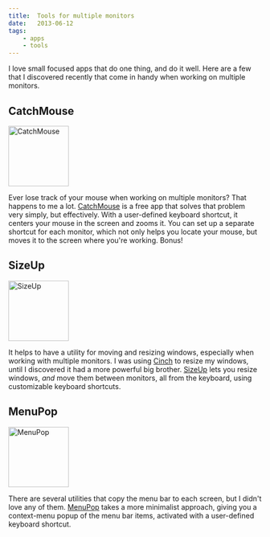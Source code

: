 ```yaml
---
title:  Tools for multiple monitors
date:   2013-06-12
tags:
    - apps
    - tools
---
```


I love small focused apps that do one thing, and do it well. Here are a few that I discovered recently that come in handy when working on multiple monitors.

## CatchMouse

<a href="//ftnew.com/catchmouse.html" target="_blank"><img class="      alignleft" title="CatchMouse" alt="CatchMouse" src="//a5.mzstatic.com/us/r1000/087/Purple/v4/31/87/e8/3187e836-3305-5b22-8631-83f608442d10/icon.175x175-75.png" width="120" height="auto" /></a>

Ever lose track of your mouse when working on multiple monitors? That happens to me a lot. <a href="//ftnew.com/catchmouse.html" target="_blank">CatchMouse</a> is a free app that solves that problem very simply, but effectively. With a user-defined keyboard shortcut, it centers your mouse in the screen and zooms it. You can set up a separate shortcut for each monitor, which not only helps you locate your mouse, but moves it to the screen where you're working. Bonus!

## SizeUp

<a href="//www.irradiatedsoftware.com/sizeup/" target="_blank"><img class="   alignleft" title="SizeUp" alt="SizeUp" src="//www.irradiatedsoftware.com/images/app-sizeup.png" width="120" height="auto" /></a>

It helps to have a utility for moving and resizing windows, especially when working with multiple monitors. I was using <a href="//www.irradiatedsoftware.com/cinch/" target="_blank">Cinch</a> to resize my windows, until I discovered it had a more powerful big brother. <a href="//www.irradiatedsoftware.com/sizeup/" target="_blank">SizeUp</a> lets you resize windows, *and* move them between monitors, all from the keyboard, using customizable keyboard shortcuts.

## MenuPop

<a href="//www.binarybakery.com/product.php?app=menupop" target="_blank"><img class="alignleft" title="MenuPop" alt="MenuPop" src="//www.binarybakery.com/images/mp-main.png" width="120" height="auto" /></a>

There are several utilities that copy the menu bar to each screen, but I didn't love any of them. <a href="//www.binarybakery.com/product.php?app=menupop" target="_blank">MenuPop</a> takes a more minimalist approach, giving you a context-menu popup of the menu bar items, activated with a user-defined keyboard shortcut.
